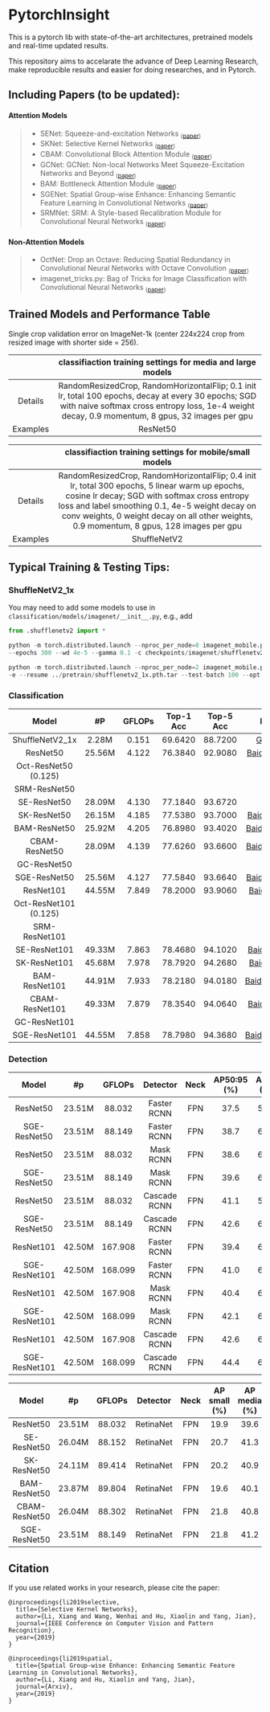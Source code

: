# PytorchInsight

This is a pytorch lib with state-of-the-art architectures, pretrained models and real-time updated results.

This repository aims to accelarate the advance of Deep Learning Research, make reproducible results and easier for doing researches, and in Pytorch.

## Including Papers (to be updated):

#### Attention Models

> * SENet: Squeeze-and-excitation Networks <sub>([paper](https://arxiv.org/pdf/1709.01507.pdf))</sub>
> * SKNet: Selective Kernel Networks <sub>([paper](https://arxiv.org/pdf/1903.06586.pdf))</sub>
> * CBAM: Convolutional Block Attention Module <sub>([paper](https://arxiv.org/pdf/1807.06521.pdf))</sub>
> * GCNet: GCNet: Non-local Networks Meet Squeeze-Excitation Networks and Beyond <sub>([paper](https://arxiv.org/pdf/1904.11492.pdf))</sub>
> * BAM: Bottleneck Attention Module <sub>([paper](https://arxiv.org/pdf/1807.06514v1.pdf))</sub>
> * SGENet: Spatial Group-wise Enhance: Enhancing Semantic Feature Learning in Convolutional Networks <sub>([paper](https://arxiv.org/pdf/1905.09646.pdf))</sub>
> * SRMNet: SRM: A Style-based Recalibration Module for Convolutional Neural Networks <sub>([paper](https://arxiv.org/pdf/1903.10829.pdf))</sub>

#### Non-Attention Models

> * OctNet: Drop an Octave: Reducing Spatial Redundancy in Convolutional Neural Networks with Octave Convolution <sub>([paper](https://arxiv.org/pdf/1904.05049.pdf))</sub>
> * imagenet_tricks.py: Bag of Tricks for Image Classification with Convolutional Neural Networks <sub>([paper](https://arxiv.org/pdf/1812.01187.pdf))</sub>



## Trained Models and Performance Table
Single crop validation error on ImageNet-1k (center 224x224 crop from resized image with shorter side = 256). 

||classifiaction training settings for media and large models|
|:-:|:-:|
|Details|RandomResizedCrop, RandomHorizontalFlip; 0.1 init lr, total 100 epochs, decay at every 30 epochs; SGD with naive softmax cross entropy loss, 1e-4 weight decay, 0.9 momentum, 8 gpus, 32 images per gpu|
|Examples| ResNet50 |

||classifiaction training settings for mobile/small models|
|:-:|:-:|
|Details|RandomResizedCrop, RandomHorizontalFlip; 0.4 init lr, total 300 epochs, 5 linear warm up epochs, cosine lr decay; SGD with softmax cross entropy loss and label smoothing 0.1, 4e-5 weight decay on conv weights, 0 weight decay on all other weights, 0.9 momentum, 8 gpus, 128 images per gpu|
|Examples| ShuffleNetV2|

## Typical Training & Testing Tips:

### ShuffleNetV2_1x

You may need to add some models to use in `classification/models/imagenet/__init__.py`, e.g., add 
```python
from .shufflenetv2 import *
```

```python
python -m torch.distributed.launch --nproc_per_node=8 imagenet_mobile.py --cos -a shufflenetv2_1x --data /path/to/imagenet1k/ \
--epochs 300 --wd 4e-5 --gamma 0.1 -c checkpoints/imagenet/shufflenetv2_1x --train-batch 128 --opt-level O0 # Triaing

python -m torch.distributed.launch --nproc_per_node=2 imagenet_mobile.py -a shufflenetv2_1x --data /path/to/imagenet1k/ \
-e --resume ../pretrain/shufflenetv2_1x.pth.tar --test-batch 100 --opt-level O0 # Testing, ~69.6% top-1 Acc
```


### Classification
| Model |#P | GFLOPs | Top-1 Acc | Top-5 Acc | Download | log |
|:-:|:-:|:-:|:-:|:-:|:-:|:-:|
|ShuffleNetV2_1x|2.28M|0.151|69.6420|88.7200|[GoogleDrive](https://drive.google.com/open?id=1pRMFnUnDRgXyVo1Gj-MaCb07aeAAhSQo)|[shufflenetv2_1x.log](https://github.com/implus/PytorchInsight/blob/master/pretrain_log/shufflenetv2_1x.log.txt)|
|ResNet50       |25.56M|4.122|76.3840|92.9080|[BaiduDrive(zuvx)](https://pan.baidu.com/s/1gwvuaqlRT9Sl4rDI9SWn_Q)|[old_resnet50.log](https://github.com/implus/PytorchInsight/blob/master/pretrain_log/old_resnet50.log.txt)|
|Oct-ResNet50 (0.125)|||||||
|SRM-ResNet50   |||||||
|SE-ResNet50    |28.09M|4.130|77.1840|93.6720||| 
|SK-ResNet50    |26.15M|4.185|77.5380|93.7000|[BaiduDrive(tfwn)](https://pan.baidu.com/s/1Lx5CNUeRQXOSWjzTlcO2HQ)|[sk_resnet50.log](https://github.com/implus/PytorchInsight/blob/master/pretrain_log/sk_resnet50.log.txt)|
|BAM-ResNet50   |25.92M|4.205|76.8980|93.4020|[BaiduDrive(z0h3)](https://pan.baidu.com/s/1ijPyAbUNQjlo_BcfDpM9Mg)|[bam_resnet50.log](https://github.com/implus/PytorchInsight/blob/master/pretrain_log/bam_resnet50.log.txt)|
|CBAM-ResNet50  |28.09M|4.139|77.6260|93.6600|[BaiduDrive(bram)](https://pan.baidu.com/s/1xSwUg9LiuHfmGGq8nQs4Ug)|[cbam_resnet50.log](https://github.com/implus/PytorchInsight/blob/master/pretrain_log/cbam_resnet50.log.txt)|
|GC-ResNet50    |||||||
|SGE-ResNet50   |25.56M|4.127|77.5840|93.6640|[BaiduDrive(gxo9)](https://pan.baidu.com/s/11bb2XBGkTqIoOunaSXOOTg)|[sge_resnet50.log](https://github.com/implus/PytorchInsight/blob/master/pretrain_log/sge_resnet50.log.txt)|
|ResNet101      |44.55M|7.849|78.2000|93.9060|[BaiduDrive(js5t)](https://pan.baidu.com/s/1gjPo1OQ2DFnJCU1qq39v-g)|[old_resnet101.log](https://github.com/implus/PytorchInsight/blob/master/pretrain_log/old_resnet101.log.txt)|
|Oct-ResNet101 (0.125)|||||||
|SRM-ResNet101  |||||||
|SE-ResNet101   |49.33M|7.863|78.4680|94.1020|[BaiduDrive(j2ox)](https://pan.baidu.com/s/1GSvSAlQKFH_tSw1NO88MlA)|[se_resnet101.log](https://github.com/implus/PytorchInsight/blob/master/pretrain_log/se_resnet101.log.txt)|
|SK-ResNet101   |45.68M|7.978|78.7920|94.2680|[BaiduDrive(boii)](https://pan.baidu.com/s/1O1giKnrp3MVXZnlrndv8rg)|[sk_resnet101.log](https://github.com/implus/PytorchInsight/blob/master/pretrain_log/sk_resnet101.log.txt)|
|BAM-ResNet101  |44.91M|7.933|78.2180|94.0180|[BaiduDrive(4bw6)](https://pan.baidu.com/s/19bC9AxHt6lxdJEa2CxE-Zw)|[bam_resnet101.log](https://github.com/implus/PytorchInsight/blob/master/pretrain_log/cbam_resnet101.log.txt)|
|CBAM-ResNet101 |49.33M|7.879|78.3540|94.0640|[BaiduDrive(syj3)](https://pan.baidu.com/s/19rcXp5IOOTB0HbxmY-NgUw)|[cbam_resnet101.log](https://github.com/implus/PytorchInsight/blob/master/pretrain_log/cbam_resnet101.log.txt)|
|GC-ResNet101   |||||||
|SGE-ResNet101  |44.55M|7.858|78.7980|94.3680|[BaiduDrive(wqn6)](https://pan.baidu.com/s/1X_qZbmC1G2qqdzbIx6C0cQ)|[sge_resnet101.log](https://github.com/implus/PytorchInsight/blob/master/pretrain_log/sge_resnet101.log.txt)|

### Detection
| Model | #p | GFLOPs | Detector | Neck |  AP50:95 (%) | AP50 (%) | AP75 (%) | Download | 
|:-:|:-:|:-:|:-:|:-:|:-:|:-:|:-:|:-:|
| ResNet50      | 23.51M | 88.032  | Faster RCNN  | FPN | 37.5 | 59.1 | 40.6 | [BaiduDrive()]() |
| SGE-ResNet50  | 23.51M | 88.149  | Faster RCNN  | FPN | 38.7 | 60.8 | 41.7 | [BaiduDrive()]() |
| ResNet50      | 23.51M | 88.032  | Mask RCNN    | FPN | 38.6 | 60.0 | 41.9 | [BaiduDrive()]() |
| SGE-ResNet50  | 23.51M | 88.149  | Mask RCNN    | FPN | 39.6 | 61.5 | 42.9 | [BaiduDrive()]() |
| ResNet50      | 23.51M | 88.032  | Cascade RCNN | FPN | 41.1 | 59.3 | 44.8 | [BaiduDrive()]() |
| SGE-ResNet50  | 23.51M | 88.149  | Cascade RCNN | FPN | 42.6 | 61.4 | 46.2 | [BaiduDrive()]() |
| ResNet101     | 42.50M | 167.908 | Faster RCNN  | FPN | 39.4 | 60.7 | 43.0 | [BaiduDrive()]() |
| SGE-ResNet101 | 42.50M | 168.099 | Faster RCNN  | FPN | 41.0 | 63.0 | 44.3 | [BaiduDrive()]() |
| ResNet101     | 42.50M | 167.908 | Mask RCNN    | FPN | 40.4 | 61.6 | 44.2 | [BaiduDrive()]() |
| SGE-ResNet101 | 42.50M | 168.099 | Mask RCNN    | FPN | 42.1 | 63.7 | 46.1 | [BaiduDrive()]() |
| ResNet101     | 42.50M | 167.908 | Cascade RCNN | FPN | 42.6 | 60.9 | 46.4 | [BaiduDrive()]() |
| SGE-ResNet101 | 42.50M | 168.099 | Cascade RCNN | FPN | 44.4 | 63.2 | 48.4 | [BaiduDrive()]() |


| Model | #p | GFLOPs | Detector | Neck | AP small (%) | AP media (%) | AP large (%) | Download | 
|:-:|:-:|:-:|:-:|:-:|:-:|:-:|:-:|:-:|
| ResNet50      | 23.51M | 88.032 | RetinaNet | FPN | 19.9 | 39.6 | 48.3 | [BaiduDrive()]() |
| SE-ResNet50   | 26.04M | 88.152 | RetinaNet | FPN | 20.7 | 41.3 | 50.0 | [BaiduDrive()]() |
| SK-ResNet50   | 24.11M | 89.414 | RetinaNet | FPN | 20.2 | 40.9 | 50.4 | [BaiduDrive()]() |
| BAM-ResNet50  | 23.87M | 89.804 | RetinaNet | FPN | 19.6 | 40.1 | 49.9 | [BaiduDrive()]() |
| CBAM-ResNet50 | 26.04M | 88.302 | RetinaNet | FPN | 21.8 | 40.8 | 49.5 | [BaiduDrive()]() |
| SGE-ResNet50  | 23.51M | 88.149 | RetinaNet | FPN | 21.8 | 41.2 | 49.9 | [BaiduDrive()]() |


## Citation

If you use related works in your research, please cite the paper:
    
    @inproceedings{li2019selective,
      title={Selective Kernel Networks},
      author={Li, Xiang and Wang, Wenhai and Hu, Xiaolin and Yang, Jian},
      journal={IEEE Conference on Computer Vision and Pattern Recognition},
      year={2019}
    }

    @inproceedings{li2019spatial,
      title={Spatial Group-wise Enhance: Enhancing Semantic Feature Learning in Convolutional Networks},
      author={Li, Xiang and Hu, Xiaolin and Yang, Jian},
      journal={Arxiv},
      year={2019}
    }



